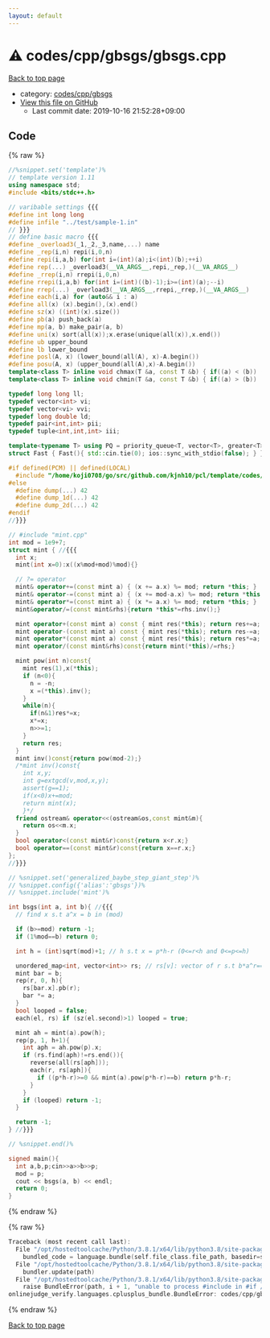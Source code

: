 ```yaml
---
layout: default
---
```


<!-- mathjax config similar to math.stackexchange -->
<script type="text/javascript" async
  src="https://cdnjs.cloudflare.com/ajax/libs/mathjax/2.7.5/MathJax.js?config=TeX-MML-AM_CHTML">
</script>
<script type="text/x-mathjax-config">
  MathJax.Hub.Config({
    TeX: { equationNumbers: { autoNumber: "AMS" }},
    tex2jax: {
      inlineMath: [ ['$','$'] ],
      processEscapes: true
    },
    "HTML-CSS": { matchFontHeight: false },
    displayAlign: "left",
    displayIndent: "2em"
  });
</script>

<script type="text/javascript" src="https://cdnjs.cloudflare.com/ajax/libs/jquery/3.4.1/jquery.min.js"></script>
<script src="https://cdn.jsdelivr.net/npm/jquery-balloon-js@1.1.2/jquery.balloon.min.js" integrity="sha256-ZEYs9VrgAeNuPvs15E39OsyOJaIkXEEt10fzxJ20+2I=" crossorigin="anonymous"></script>
<script type="text/javascript" src="../../../../assets/js/copy-button.js"></script>
<link rel="stylesheet" href="../../../../assets/css/copy-button.css" />


# :warning: codes/cpp/gbsgs/gbsgs.cpp

<a href="../../../../index.html">Back to top page</a>

* category: <a href="../../../../index.html#8f21e9984bde415b2d8510df1b278b64">codes/cpp/gbsgs</a>
* <a href="{{ site.github.repository_url }}/blob/master/codes/cpp/gbsgs/gbsgs.cpp">View this file on GitHub</a>
    - Last commit date: 2019-10-16 21:52:28+09:00




## Code

<a id="unbundled"></a>
{% raw %}
```cpp
//%snippet.set('template')%
// template version 1.11
using namespace std;
#include <bits/stdc++.h>

// varibable settings {{{
#define int long long
#define infile "../test/sample-1.in"
// }}}
// define basic macro {{{
#define _overload3(_1,_2,_3,name,...) name
#define _rep(i,n) repi(i,0,n)
#define repi(i,a,b) for(int i=(int)(a);i<(int)(b);++i)
#define rep(...) _overload3(__VA_ARGS__,repi,_rep,)(__VA_ARGS__)
#define _rrep(i,n) rrepi(i,0,n)
#define rrepi(i,a,b) for(int i=(int)((b)-1);i>=(int)(a);--i)
#define rrep(...) _overload3(__VA_ARGS__,rrepi,_rrep,)(__VA_ARGS__)
#define each(i,a) for (auto&& i : a)
#define all(x) (x).begin(),(x).end()
#define sz(x) ((int)(x).size())
#define pb(a) push_back(a)
#define mp(a, b) make_pair(a, b)
#define uni(x) sort(all(x));x.erase(unique(all(x)),x.end())
#define ub upper_bound
#define lb lower_bound
#define posl(A, x) (lower_bound(all(A), x)-A.begin())
#define posu(A, x) (upper_bound(all(A),x)-A.begin())
template<class T> inline void chmax(T &a, const T &b) { if((a) < (b)) (a) = (b); }
template<class T> inline void chmin(T &a, const T &b) { if((a) > (b)) (a) = (b); }

typedef long long ll;
typedef vector<int> vi;
typedef vector<vi> vvi;
typedef long double ld;
typedef pair<int,int> pii;
typedef tuple<int,int,int> iii;

template<typename T> using PQ = priority_queue<T, vector<T>, greater<T>>;
struct Fast { Fast(){ std::cin.tie(0); ios::sync_with_stdio(false); } } fast;

#if defined(PCM) || defined(LOCAL)
  #include "/home/koji0708/go/src/github.com/kjnh10/pcl/template/codes/lib/dump.hpp"
#else
  #define dump(...) 42
  #define dump_1d(...) 42
  #define dump_2d(...) 42
#endif
//}}}

// #include "mint.cpp"
int mod = 1e9+7;
struct mint { //{{{
  int x;
  mint(int x=0):x((x%mod+mod)%mod){}

  // ?= operator
  mint& operator+=(const mint a) { (x += a.x) %= mod; return *this; }
  mint& operator-=(const mint a) { (x += mod-a.x) %= mod; return *this; }
  mint& operator*=(const mint a) { (x *= a.x) %= mod; return *this; }
  mint&operator/=(const mint&rhs){return *this*=rhs.inv();}

  mint operator+(const mint a) const { mint res(*this); return res+=a; }
  mint operator-(const mint a) const { mint res(*this); return res-=a; }
  mint operator*(const mint a) const { mint res(*this); return res*=a; }
  mint operator/(const mint&rhs)const{return mint(*this)/=rhs;}

  mint pow(int n)const{
    mint res(1),x(*this);
    if (n<0){
      n = -n;
      x =(*this).inv();
    }
    while(n){
      if(n&1)res*=x;
      x*=x;
      n>>=1;
    }
    return res;
  }
  mint inv()const{return pow(mod-2);}
  /*mint inv()const{
    int x,y;
    int g=extgcd(v,mod,x,y);
    assert(g==1);
    if(x<0)x+=mod;
    return mint(x);
    }*/
  friend ostream& operator<<(ostream&os,const mint&m){
    return os<<m.x;
  }
  bool operator<(const mint&r)const{return x<r.x;}
  bool operator==(const mint&r)const{return x==r.x;}
};
//}}}

// %snippet.set('generalized_baybe_step_giant_step')%
// %snippet.config({'alias':'gbsgs'})%
// %snippet.include('mint')%

int bsgs(int a, int b){ //{{{
  // find x s.t a^x = b in (mod)

  if (b>=mod) return -1;
  if (1%mod==b) return 0;

  int h = (int)sqrt(mod)+1; // h s.t x = p*h-r (0<=r<h and 0<=p<=h)

  unordered_map<int, vector<int>> rs; // rs[v]: vector of r s.t b*a^r==v
  mint bar = b;
  rep(r, 0, h){
    rs[bar.x].pb(r);
    bar *= a;
  }
  bool looped = false;
  each(el, rs) if (sz(el.second)>1) looped = true;

  mint ah = mint(a).pow(h);
  rep(p, 1, h+1){
    int aph = ah.pow(p).x;
    if (rs.find(aph)!=rs.end()){
      reverse(all(rs[aph]));
      each(r, rs[aph]){
        if ((p*h-r)>=0 && mint(a).pow(p*h-r)==b) return p*h-r;
      }
    }
    if (looped) return -1;
  }

  return -1;
} //}}}

// %snippet.end()%

signed main(){
  int a,b,p;cin>>a>>b>>p;
  mod = p;
  cout << bsgs(a, b) << endl;
  return 0;
}

```
{% endraw %}

<a id="bundled"></a>
{% raw %}
```cpp
Traceback (most recent call last):
  File "/opt/hostedtoolcache/Python/3.8.1/x64/lib/python3.8/site-packages/onlinejudge_verify/docs.py", line 343, in write_contents
    bundled_code = language.bundle(self.file_class.file_path, basedir=self.cpp_source_path)
  File "/opt/hostedtoolcache/Python/3.8.1/x64/lib/python3.8/site-packages/onlinejudge_verify/languages/cplusplus.py", line 63, in bundle
    bundler.update(path)
  File "/opt/hostedtoolcache/Python/3.8.1/x64/lib/python3.8/site-packages/onlinejudge_verify/languages/cplusplus_bundle.py", line 181, in update
    raise BundleError(path, i + 1, "unable to process #include in #if / #ifdef / #ifndef other than include guards")
onlinejudge_verify.languages.cplusplus_bundle.BundleError: codes/cpp/gbsgs/gbsgs.cpp: line 42: unable to process #include in #if / #ifdef / #ifndef other than include guards

```
{% endraw %}

<a href="../../../../index.html">Back to top page</a>

